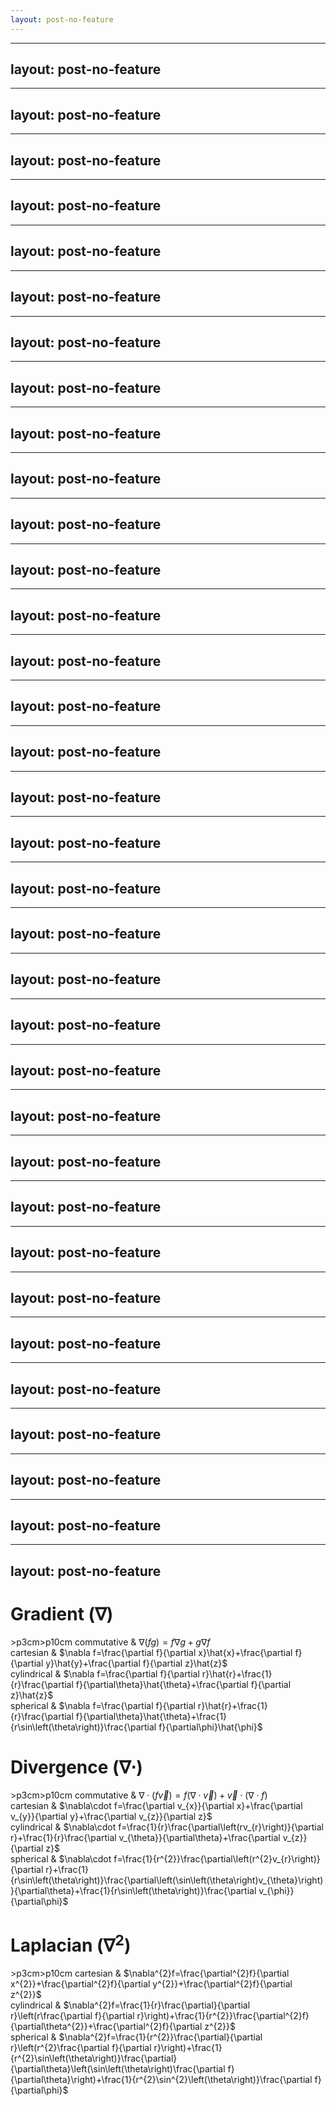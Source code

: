 ```yaml
---
layout: post-no-feature
---
```



---
layout: post-no-feature
---


---
layout: post-no-feature
---


---
layout: post-no-feature
---


---
layout: post-no-feature
---


---
layout: post-no-feature
---


---
layout: post-no-feature
---


---
layout: post-no-feature
---


---
layout: post-no-feature
---


---
layout: post-no-feature
---


---
layout: post-no-feature
---


---
layout: post-no-feature
---


---
layout: post-no-feature
---


---
layout: post-no-feature
---


---
layout: post-no-feature
---


---
layout: post-no-feature
---


---
layout: post-no-feature
---


---
layout: post-no-feature
---


---
layout: post-no-feature
---


---
layout: post-no-feature
---


---
layout: post-no-feature
---


---
layout: post-no-feature
---


---
layout: post-no-feature
---


---
layout: post-no-feature
---


---
layout: post-no-feature
---


---
layout: post-no-feature
---


---
layout: post-no-feature
---


---
layout: post-no-feature
---


---
layout: post-no-feature
---


---
layout: post-no-feature
---


---
layout: post-no-feature
---


---
layout: post-no-feature
---


---
layout: post-no-feature
---


---
layout: post-no-feature
---


---
layout: post-no-feature
---



Gradient ($\nabla$)
===================

<span>\>p<span>3cm</span>\>p<span>10cm</span></span> commutative & $\nabla\left(fg\right)=f\nabla g+g\nabla f$<span>\
</span> cartesian & $\nabla f=\frac{\partial f}{\partial x}\hat{x}+\frac{\partial f}{\partial y}\hat{y}+\frac{\partial f}{\partial z}\hat{z}$<span>\
</span> cylindrical & $\nabla f=\frac{\partial f}{\partial r}\hat{r}+\frac{1}{r}\frac{\partial f}{\partial\theta}\hat{\theta}+\frac{\partial f}{\partial z}\hat{z}$<span>\
</span> spherical & $\nabla f=\frac{\partial f}{\partial r}\hat{r}+\frac{1}{r}\frac{\partial f}{\partial\theta}\hat{\theta}+\frac{1}{r\sin\left(\theta\right)}\frac{\partial f}{\partial\phi}\hat{\phi}$<span>\
</span>

Divergence ($\nabla\cdot$)
==========================

<span>\>p<span>3cm</span>\>p<span>10cm</span></span> commutative & $\nabla\cdot\left(f\vec{v}\right)=f\left(\nabla\cdot\vec{v}\right)+\vec{v}\cdot\left(\nabla\cdot f\right)$<span>\
</span> cartesian & $\nabla\cdot f=\frac{\partial v_{x}}{\partial x}+\frac{\partial v_{y}}{\partial y}+\frac{\partial v_{z}}{\partial z}$<span>\
</span> cylindrical & $\nabla\cdot f=\frac{1}{r}\frac{\partial\left(rv_{r}\right)}{\partial r}+\frac{1}{r}\frac{\partial v_{\theta}}{\partial\theta}+\frac{\partial v_{z}}{\partial z}$<span>\
</span> spherical & $\nabla\cdot f=\frac{1}{r^{2}}\frac{\partial\left(r^{2}v_{r}\right)}{\partial r}+\frac{1}{r\sin\left(\theta\right)}\frac{\partial\left(\sin\left(\theta\right)v_{\theta}\right)}{\partial\theta}+\frac{1}{r\sin\left(\theta\right)}\frac{\partial v_{\phi}}{\partial\phi}$<span>\
</span>

Laplacian ($\nabla^{2}$)
========================

<span>\>p<span>3cm</span>\>p<span>10cm</span></span> cartesian & $\nabla^{2}f=\frac{\partial^{2}f}{\partial x^{2}}+\frac{\partial^{2}f}{\partial y^{2}}+\frac{\partial^{2}f}{\partial z^{2}}$<span>\
</span> cylindrical & $\nabla^{2}f=\frac{1}{r}\frac{\partial}{\partial r}\left(r\frac{\partial f}{\partial r}\right)+\frac{1}{r^{2}}\frac{\partial^{2}f}{\partial\theta^{2}}+\frac{\partial^{2}f}{\partial z^{2}}$<span>\
</span> spherical & $\nabla^{2}f=\frac{1}{r^{2}}\frac{\partial}{\partial r}\left(r^{2}\frac{\partial f}{\partial r}\right)+\frac{1}{r^{2}\sin\left(\theta\right)}\frac{\partial}{\partial\theta}\left(\sin\left(\theta\right)\frac{\partial f}{\partial\theta}\right)+\frac{1}{r^{2}\sin^{2}\left(\theta\right)}\frac{\partial f}{\partial\phi}$<span>\
</span>



































